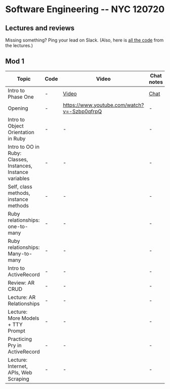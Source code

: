 # Software Engineering -- NYC 120720

## Lectures and reviews
Missing something? Ping your lead on Slack. (Also, here is [all the code](https://github.com/learn-co-students/nyc04-seng-ft-120720) from the lectures.) 

## Mod 1
| Topic            | Code                | Video                | Chat notes |
| -----            | ----                | -----                | ---- |
| Intro to Phase One | - | [Video](https://youtu.be/mdwLAvc8dKA) | [Chat](https://github.com/learn-co-students/nyc04-seng-ft-120720/blob/main/chats/W1D1-IntroPhaseOne.txt) |
| Opening | -  | https://www.youtube.com/watch?v=-Szbp0qfrpQ | - |
| Intro to Object Orientation in Ruby | -  | - | - |
| Intro to OO in Ruby: Classes, Instances, Instance variables | - | - | - |
| Self, class methods, instance methods | - | - | - |
| Ruby relationships: one-to-many | -  | - |- |
| Ruby relationships: Many-to-many | - | - | - |
| Intro to ActiveRecord | -  | - |- |
| Review: AR CRUD | -  | - | - |
| Lecture: AR Relationships | -  | - | - |
| Lecture: More Models + TTY Prompt | -  | -  | - |
| Practicing Pry in ActiveRecord | -  | -  |-  |
| Lecture: Internet, APIs, Web Scraping | -  | -  | -  |

